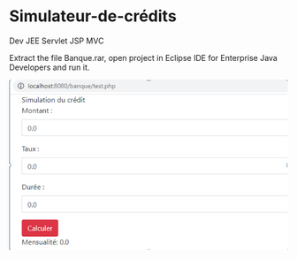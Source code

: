 # Simulateur-de-crédits
Dev JEE Servlet JSP MVC

Extract the file Banque.rar, open project in Eclipse IDE for Enterprise Java Developers and run it.

![Formulaire1](Capture1.png)
